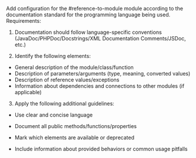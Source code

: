Add configuration for the #reference-to-module module according to the documentation standard for the programming language being used. Requirements:

1. Documentation should follow language-specific conventions (JavaDoc/PHPDoc/Docstrings/XML Documentation Comments/JSDoc, etc.)

2. Identify the following elements:

- General description of the module/class/function
- Description of parameters/arguments (type, meaning, converted values)
- Description of reference values/exceptions
- Information about dependencies and connections to other modules (if applicable)

3. Apply the following additional guidelines:

- Use clear and concise language
- Document all public methods/functions/properties

- Mark which elements are available or deprecated
- Include information about provided behaviors or common usage pitfalls